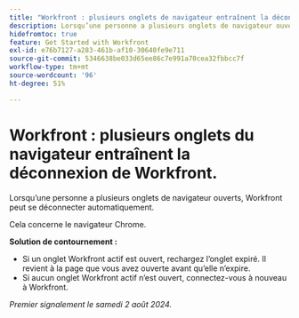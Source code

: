 ```yaml
---
title: "Workfront : plusieurs onglets de navigateur entraînent la déconnexion de Workfront"
description: Lorsqu’une personne a plusieurs onglets de navigateur ouverts, Workfront peut se déconnecter automatiquement.
hidefromtoc: true
feature: Get Started with Workfront
exl-id: e76b7127-a283-461b-af10-30640fe9e711
source-git-commit: 5346638be033d65ee86c7e991a70cea32fbbcc7f
workflow-type: tm+mt
source-wordcount: '96'
ht-degree: 51%

---
```


# Workfront : plusieurs onglets du navigateur entraînent la déconnexion de Workfront.

<!--Valid issue, won't fix-->

Lorsqu’une personne a plusieurs onglets de navigateur ouverts, Workfront peut se déconnecter automatiquement.

Cela concerne le navigateur Chrome.

**Solution de contournement :**

* Si un onglet Workfront actif est ouvert, rechargez l’onglet expiré. Il revient à la page que vous avez ouverte avant qu’elle n’expire.
* Si aucun onglet Workfront actif n’est ouvert, connectez-vous à nouveau à Workfront.

_Premier signalement le samedi 2 août 2024._
